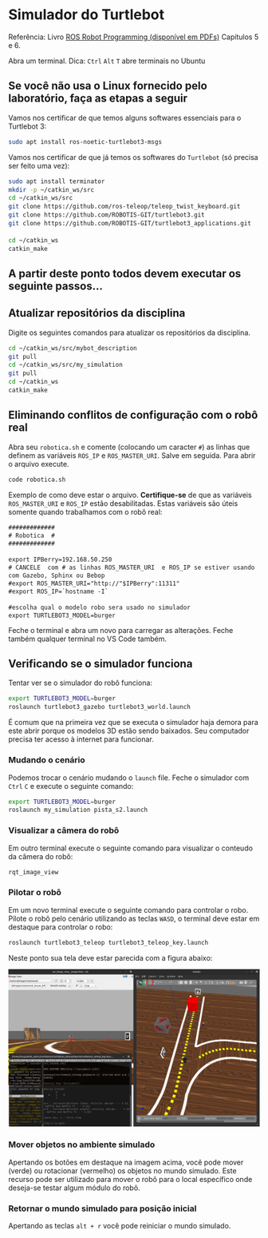 # Simulador do Turtlebot

Referência: Livro [ROS Robot Programming (disponível em PDFs)](http://community.robotsource.org/t/download-the-ros-robot-programming-book-for-free/51) Capítulos 5 e 6.

Abra um terminal. Dica: `Ctrl` `Alt` `T` abre terminais no Ubuntu

## Se você não usa o Linux fornecido pelo laboratório, faça as etapas a seguir

Vamos nos certificar de que temos alguns softwares essenciais para o Turtlebot 3:

```bash
sudo apt install ros-noetic-turtlebot3-msgs
```


Vamos nos certificar de que já temos os softwares do `Turtlebot` (só precisa ser feito uma vez):

```bash
sudo apt install terminator
mkdir -p ~/catkin_ws/src
cd ~/catkin_ws/src
git clone https://github.com/ros-teleop/teleop_twist_keyboard.git    
git clone https://github.com/ROBOTIS-GIT/turtlebot3.git
git clone https://github.com/ROBOTIS-GIT/turtlebot3_applications.git  

cd ~/catkin_ws
catkin_make
```

## A partir deste ponto todos devem executar os seguinte passos...
## Atualizar repositórios da disciplina
Digite os seguintes comandos para atualizar os repositórios da disciplina.

```bash
cd ~/catkin_ws/src/mybot_description
git pull
cd ~/catkin_ws/src/my_simulation
git pull
cd ~/catkin_ws
catkin_make
```

## Eliminando conflitos de configuração com o robô real

Abra seu `robotica.sh` e comente (colocando um caracter `#`) as linhas que definem as variáveis `ROS_IP` e `ROS_MASTER_URI`. Salve em seguida. Para abrir o arquivo execute.

```bash
code robotica.sh
```

Exemplo de como deve estar o arquivo. **Certifique-se** de que as variáveis `ROS_MASTER_URI` e `ROS_IP` estão desabilitadas. Estas variáveis são úteis somente quando trabalhamos com o robô real:

```bashrc
#############
# Robotica  #
#############

export IPBerry=192.168.50.250
# CANCELE  com # as linhas ROS_MASTER_URI  e ROS_IP se estiver usando com Gazebo, Sphinx ou Bebop
#export ROS_MASTER_URI="http://"$IPBerry":11311" 
#export ROS_IP=`hostname -I`

#escolha qual o modelo robo sera usado no simulador
export TURTLEBOT3_MODEL=burger 
```
    
Feche o terminal e abra um novo para carregar as alterações. Feche também qualquer terminal no VS Code também.


## Verificando se o simulador funciona


Tentar ver se o simulador do robô funciona:

```bash
export TURTLEBOT3_MODEL=burger
roslaunch turtlebot3_gazebo turtlebot3_world.launch
```

É comum que na primeira vez que se executa o simulador haja demora para este abrir porque os modelos 3D estão sendo baixados. Seu computador precisa ter acesso à internet para funcionar.

### Mudando o cenário
Podemos trocar o cenário mudando o `launch` file. Feche o simulador com `Ctrl` `C` e execute o seguinte comando:

```bash    
export TURTLEBOT3_MODEL=burger
roslaunch my_simulation pista_s2.launch
```
### Visualizar a câmera do robô
Em outro terminal execute o seguinte comando para visualizar o conteudo da câmera do robô:

```bash
rqt_image_view
```

### Pilotar o robô
Em um novo terminal execute o seguinte comando para controlar o robo. Pilote o robô pelo cenário utilizando as teclas `WASD`, o terminal deve estar em destaque para controlar o robo:

```bash
roslaunch turtlebot3_teleop turtlebot3_teleop_key.launch
```

Neste ponto sua tela deve estar parecida com a figura abaixo:

![Simulador com teleop](img/simulador_teleop.png)

### Mover objetos no ambiente simulado
Apertando os botões em destaque na imagem acima, você pode mover (verde) ou rotacionar (vermelho) os objetos no mundo simulado. Este recurso pode ser utilizado para mover o robô para o local específico onde deseja-se testar algum módulo do robô.

### Retornar o mundo simulado para posição inicial
Apertando as teclas `alt + r` você pode reiniciar o mundo simulado.